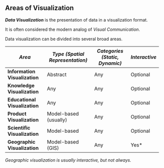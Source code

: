 ##  Areas of Visualization

_**Data Visualization**_ is the presentation of data in a visualization format.

It is often considered the modern analog of *Visual Communication*.

Data visualization can be divided into several broad areas.

_**Area**_ | _**Type (Spatial Representation)**_ | _**Categories (Static, Dynamic)**_ | _**Interactive**_
---|---|---|---
**Information Visualization** | Abstract | Any | Optional
**Knowledge Visualization** | Any | Any | Optional
**Educational Visualization** | Any | Any | Optional
**Product Visualization** | Model-based (usually) | Any | Optional
**Scientific Visualization** | Model-based | Any | Optional
**Geographic Visualization** | Model-based (GIS) | Any | Yes*

*Geographic visualization is usually interactive, but not always.*

